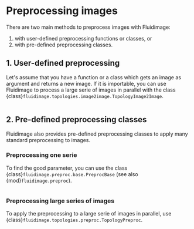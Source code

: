 # Preprocessing images

There are two main methods to preprocess images with Fluidimage:

1. with user-defined preprocessing functions or classes, or
2. with pre-defined preprocessing classes.

## 1. User-defined preprocessing

Let's assume that you have a function or a class which gets an image as
argument and returns a new image. If it is importable, you can use Fluidimage
to process a large serie of images in parallel with the class
{class}`fluidimage.topologies.image2image.TopologyImage2Image`.

```{literalinclude} preproc_userdefined.py
```

## 2. Pre-defined preprocessing classes

Fluidimage also provides pre-defined preprocessing classes to apply many
standard preprocessing to images.

### Preprocessing one serie

To find the good parameter, you can use the class
{class}`fluidimage.preproc.base.PreprocBase` (see also
{mod}`fluidimage.preproc`).

```{literalinclude} preproc_try_params.py
```

### Preprocessing large series of images

To apply the preprocessing to a large serie of images in parallel, use
{class}`fluidimage.topologies.preproc.TopologyPreproc`.

```{literalinclude} preproc_with_topology.py
```
